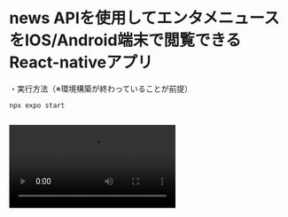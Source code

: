 # news APIを使用してエンタメニュースをIOS/Android端末で閲覧できるReact-nativeアプリ
・実行方法（※環境構築が終わっていることが前提）
```
npx expo start
```
[![]()]([https://youtu.be/5aKI900iGVo?t=1336](https://youtube.com/shorts/zVaCiXeOUW4?feature=share))

<video src="https://youtube.com/shorts/zVaCiXeOUW4?feature=share"></video>
